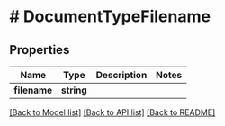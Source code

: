 # # DocumentTypeFilename

## Properties

Name | Type | Description | Notes
------------ | ------------- | ------------- | -------------
**filename** | **string** |  | 

[[Back to Model list]](../../README.md#documentation-for-models) [[Back to API list]](../../README.md#documentation-for-api-endpoints) [[Back to README]](../../README.md)


